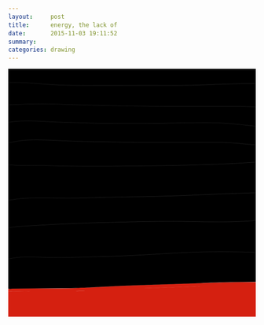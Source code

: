 ```yaml
---
layout:     post
title:      energy, the lack of
date:       2015-11-03 19:11:52
summary:    
categories: drawing
---
```

![energy, the lack of](/images/blog/energy-the-lack-of.png "tired and unmotivated")
